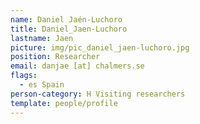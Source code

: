 ```yaml
---
name: Daniel Jaén-Luchoro
title: Daniel_Jaen-Luchoro
lastname: Jaen
picture: img/pic_daniel_jaen-luchoro.jpg
position: Researcher
email: danjae [at] chalmers.se
flags:
  - es Spain
person-category: H Visiting researchers
template: people/profile
---
```

